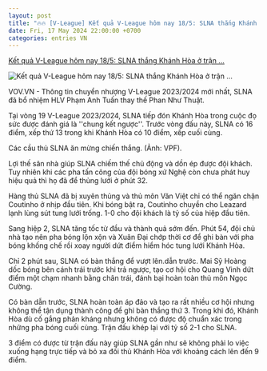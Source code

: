 ```yaml
---
layout: post
title: "🔥🔥 [V-League] Kết quả V-League hôm nay 18/5: SLNA thắng Khánh Hòa ở trận ..."
date: Fri, 17 May 2024 22:00:00 +0700
categories: entries VN
---
```

[Kết quả V-League hôm nay 18/5: SLNA thắng Khánh Hòa ở trận ...](https://vov.vn/the-thao/ket-qua-v-league-hom-nay-185-slna-thang-khanh-hoa-o-tran-chung-ket-nguoc-post1096045.vov)

![Kết quả V-League hôm nay 18/5: SLNA thắng Khánh Hòa ở trận ...](https://vov-media.emitech.vn/sites/default/files/styles/og_image/public/2024-05/sln12.jpg?v=1716042405)

VOV.VN - Thông tin chuyển nhượng V-League 2023/2024 mới nhất, SLNA đã bổ nhiệm HLV Phạm Anh Tuấn thay thế Phan Như Thuật.

Tại vòng 19 V-League 2023/2024, SLNA tiếp đón Khánh Hòa trong cuộc đọ sức được đánh giá là ''chung kết ngược''. Trước vòng đấu này, SLNA có 16 điểm, xếp thứ 13 trong khi Khánh Hòa có 10 điểm, xếp cuối cùng.

Các cầu thủ SLNA ăn mừng chiến thắng. (Ảnh: VPF).

Lợi thế sân nhà giúp SLNA chiếm thế chủ động và dồn ép được đội khách. Tuy nhiên khi các pha tấn công của đội bóng xứ Nghệ còn chưa phát huy hiệu quả thì họ đã để thủng lưới ở phút 32.

Hàng thủ SLNA đã bị xuyên thủng và thủ môn Văn Việt chỉ có thể ngăn chặn Coutinho ở nhịp đầu tiên. Khi bóng bật ra, Coutinho chuyền cho Leazard lạnh lùng sút tung lưới trống. 1-0 cho đội khách là tỷ số của hiệp đầu tiên.

Sang hiệp 2, SLNA tăng tốc từ đầu và thành quả sớm đến. Phút 54, đội chủ nhà tạo nên pha bóng lộn xộn và Xuân Đại chớp thời cơ để ghi bàn với pha bóng khống chế rồi xoay người dứt điểm hiểm hóc tung lưới Khánh Hòa.

Chỉ 2 phút sau, SLNA có bàn thắng để vượt lên.dẫn trước. Mai Sỹ Hoàng dốc bóng bên cánh trái trước khi trả ngược, tạo cơ hội cho Quang Vinh dứt điểm một chạm nhanh bằng chân trái, đánh bại hoàn toàn thủ môn Ngọc Cường.

Có bàn dẫn trước, SLNA hoàn toàn áp đảo và tạo ra rất nhiều cơ hội nhưng không thể tận dụng thành công để ghi bàn thắng thứ 3. Trong khi đó, Khánh Hòa dù cố gắng phản kháng nhưng không có được độ chuẩn xác trong những pha bóng cuối cùng. Trận đấu khép lại với tỷ số 2-1 cho SLNA.

3 điểm có được từ trận đấu này giúp SLNA gần như sẽ không phải lo việc xuống hạng trực tiếp và bỏ xa đối thủ Khánh Hòa với khoảng cách lên đến 9 điểm.

